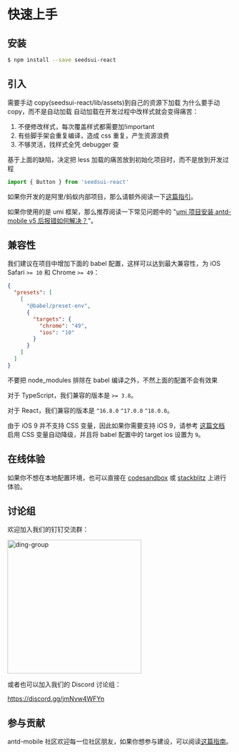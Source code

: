 # 快速上手

## 安装

```bash
$ npm install --save seedsui-react
```

## 引入

需要手动 copy(seedsui-react/lib/assets)到自己的资源下加载
为什么要手动 copy，而不是自动加载
自动加载在开发过程中改样式就会变得痛苦：

1. 不便修改样式，每次覆盖样式都需要加!important
2. 有些脚手架会重复编译，造成 css 重复，产生资源浪费
3. 不够灵活，找样式全凭 debugger 查

基于上面的缺陷，决定把 less 加载的痛苦放到初始化项目时，而不是放到开发过程

```js
import { Button } from 'seedsui-react'
```

如果你开发的是阿里/蚂蚁内部项目，那么请额外阅读一下[这篇指引](https://yuque.antfin.com/antd-mobile/kfcgs3/md4or5)。

如果你使用的是 umi 框架，那么推荐阅读一下常见问题中的 "[umi 项目安装 antd-mobile v5 后报错如何解决？](/zh/guide/faq#umi-%E9%A1%B9%E7%9B%AE%E5%AE%89%E8%A3%85-antd-mobile-v5-%E5%90%8E%E6%8A%A5%E9%94%99%E5%A6%82%E4%BD%95%E8%A7%A3%E5%86%B3%EF%BC%9F)"。

## 兼容性

我们建议在项目中增加下面的 babel 配置，这样可以达到最大兼容性，为 iOS Safari `>= 10` 和 Chrome `>= 49`：

```json
{
  "presets": [
    [
      "@babel/preset-env",
      {
        "targets": {
          "chrome": "49",
          "ios": "10"
        }
      }
    ]
  ]
}
```

<Alert type="warning">
  不要把 node_modules 排除在 babel 编译之外，不然上面的配置不会有效果
</Alert>

对于 TypeScript，我们兼容的版本是 `>= 3.8`。

对于 React，我们兼容的版本是 `^16.8.0` `^17.0.0` `^18.0.0`。

由于 iOS 9 并不支持 CSS 变量，因此如果你需要支持 iOS 9，请参考 [这篇文档](/zh/guide/css-variables#css-变量自动降级) 启用 CSS 变量自动降级，并且将 babel 配置中的 target ios 设置为 `9`。

## 在线体验

如果你不想在本地配置环境，也可以直接在 [codesandbox](https://codesandbox.io/s/antd-mobile-snrxr?file=/package.json) 或 [stackblitz](https://stackblitz.com/edit/antd-mobile?file=index.tsx) 上进行体验。

## 讨论组

欢迎加入我们的钉钉交流群：

<img src="https://user-images.githubusercontent.com/22469543/197447477-1f10603d-90e9-43ea-a023-6538c5cf40e2.jpeg" alt="ding-group" width="300" />

或者也可以加入我们的 Discord 讨论组：

https://discord.gg/jmNvw4WFYn

## 参与贡献

antd-mobile 社区欢迎每一位社区朋友，如果你想参与建设，可以阅读[这篇指南](https://github.com/ant-design/ant-design-mobile/blob/master/.github/CONTRIBUTING.md)。
